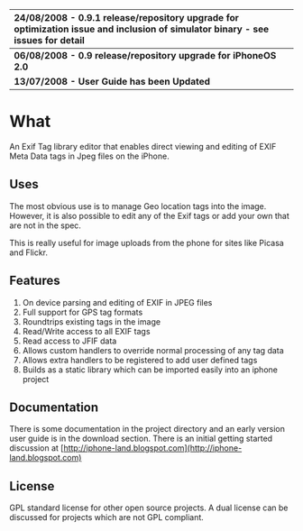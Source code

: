 |**24/08/2008 - 0.9.1 release/repository upgrade for optimization issue and inclusion of simulator binary - see issues for detail**|
|:---------------------------------------------------------------------------------------------------------------------------------|
|**06/08/2008 - 0.9 release/repository upgrade for iPhoneOS 2.0**|
|**13/07/2008 - User Guide has been Updated**|

# What #
An Exif Tag library editor that enables direct viewing and editing of EXIF Meta Data tags in Jpeg files on the iPhone.

## Uses ##
The most obvious use is to manage Geo location tags into the image. However, it is also possible to edit any of the Exif tags or add your own that are not in the spec.

This is really useful for image uploads from the phone for sites like Picasa and Flickr.



## Features ##
  1. On device parsing and editing of EXIF in JPEG files
  1. Full support for GPS tag formats
  1. Roundtrips existing tags in the image
  1. Read/Write access to all EXIF tags
  1. Read access to JFIF data
  1. Allows custom handlers to override normal processing of any tag data
  1. Allows extra handlers to be registered to add user defined tags
  1. Builds as a static library which can be imported easily into an iphone project



## Documentation ##
There is some documentation in the project directory and an early version user guide is in the download section.
There is an initial getting started discussion at [http://iphone-land.blogspot.com](http://iphone-land.blogspot.com)

## License ##
GPL standard license for other open source projects. A dual license can be discussed for projects which are not GPL compliant.


